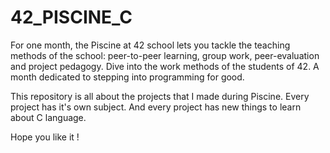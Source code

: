 # 42_PISCINE_C
For one month, the Piscine at 42 school lets you tackle the teaching methods of the school: peer-to-peer learning, group work, peer-evaluation and project pedagogy. Dive into the work methods of the students of 42. A month dedicated to stepping into programming for good.

This repository is all about the projects that I made during Piscine.
Every project has it's own subject.
And every project has new things to learn about C language.

Hope you like it !
